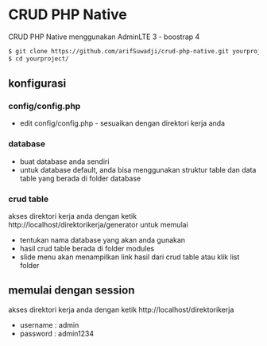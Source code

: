 # CRUD PHP Native
CRUD PHP Native menggunakan AdminLTE 3 - boostrap 4

```bash
$ git clone https://github.com/arifSuwadji/crud-php-native.git yourproject
$ cd yourproject/
```

## konfigurasi
### config/config.php
- edit config/config.php - sesuaikan dengan direktori kerja anda

### database
- buat database anda sendiri
- untuk database default, anda bisa menggunakan struktur table dan data table yang berada di folder database

### crud table
akses direktori kerja anda dengan ketik http://localhost/direktorikerja/generator untuk memulai
- tentukan nama database yang akan anda gunakan
- hasil crud table berada di folder modules
- slide menu akan menampilkan link hasil dari crud table atau klik list folder

## memulai dengan session
akses direktori kerja anda dengan ketik http://localhost/direktorikerja
- username : admin
- password : admin1234